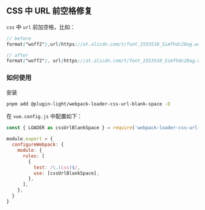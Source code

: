 ## CSS 中 URL 前空格修复

`css` 中 `url` 前加空格，比如：

```scss
// before
format("woff2"),url(https://at.alicdn.com/t/font_2553510_5imfhdc20ag.woff?t=1640074908811)

// after
format("woff2"), url(https://at.alicdn.com/t/font_2553510_5imfhdc20ag.woff?t=1640074908811)
```


### 如何使用

安装

```bash
pnpm add @plugin-light/webpack-loader-css-url-blank-space -D
```

在 `vue.config.js` 中配置如下：

```js
const { LOADER as cssUrlBlankSpace } = require('webpack-loader-css-url-blank-space')';

module.export = {
  configureWebpack: {
    module: {
      rules: [
        {
          test: /\.(css)$/,
          use: [cssUrlBlankSpace],
        },
      ],
    },
  }
}
```
